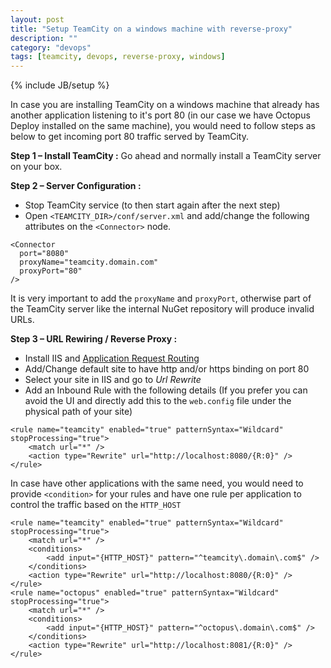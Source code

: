 ```yaml
---
layout: post
title: "Setup TeamCity on a windows machine with reverse-proxy"
description: ""
category: "devops"
tags: [teamcity, devops, reverse-proxy, windows]
---
```

{% include JB/setup %}

In case you are installing TeamCity on a windows machine that already has another application listening to it's port 80 (in our case we have Octopus Deploy installed on the same machine), you would need to follow steps as below to get incoming port 80 traffic served by TeamCity.

<!--more-->

**Step 1 – Install TeamCity :** Go ahead and normally install a TeamCity server on your box.

**Step 2 – Server Configuration :**

- Stop TeamCity service (to then start again after the next step)
- Open `<TEAMCITY_DIR>/conf/server.xml` and add/change the following attributes on the `<Connector>` node.

```markup
<Connector
  port="8080"
  proxyName="teamcity.domain.com"
  proxyPort="80"
/>
```

It is very important to add the `proxyName` and `proxyPort`, otherwise part of the TeamCity server like the internal NuGet repository will produce invalid URLs.

**Step 3 – URL Rewiring / Reverse Proxy :**

- Install IIS and [Application Request Routing](http://www.iis.net/downloads/microsoft/application-request-routing)
- Add/Change default site to have http and/or https binding on port 80
- Select your site in IIS and go to *Url Rewrite*
- Add an Inbound Rule with the following details (If you prefer you can avoid the UI and directly add this to the `web.config` file under the physical path of your site)

```markup
<rule name="teamcity" enabled="true" patternSyntax="Wildcard" stopProcessing="true">
    <match url="*" />
    <action type="Rewrite" url="http://localhost:8080/{R:0}" />
</rule>
```

In case have other applications with the same need, you would need to provide `<condition>` for your rules and have one rule per application to control the traffic based on the `HTTP_HOST`

```markup
<rule name="teamcity" enabled="true" patternSyntax="Wildcard" stopProcessing="true">
    <match url="*" />
    <conditions>
        <add input="{HTTP_HOST}" pattern="^teamcity\.domain\.com$" />
    </conditions>
    <action type="Rewrite" url="http://localhost:8080/{R:0}" />
</rule>
<rule name="octopus" enabled="true" patternSyntax="Wildcard" stopProcessing="true">
    <match url="*" />
    <conditions>
        <add input="{HTTP_HOST}" pattern="^octopus\.domain\.com$" />
    </conditions>
    <action type="Rewrite" url="http://localhost:8081/{R:0}" />
</rule>
```
